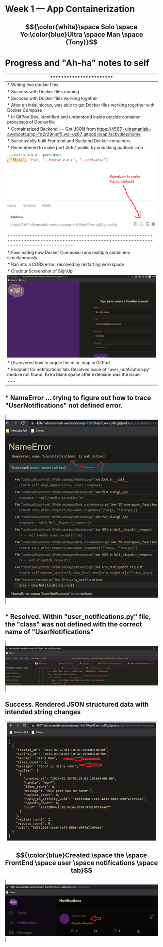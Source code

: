 # Week 1 — App Containerization

## $${\color{white}\space Solo \space Yo:\color{blue}Ultra \space Man \space (Tony)}$$


# Progress and "Ah-ha" notes to self
| *********************** |
| --- |
| * Writing two docker files |
| * Success with Docker files running |
| * Success with Docker files working together |
| * After an intial hiccup, was able to get Docker files working together with Docker Compose |
| * In GitPod Dev, identified and understood inside outside container processes of Dockerfile |
| * Containerized Backend -- Got JSON from https://4567-ultramanlab-awsbootcamp-fn2r29njef5.ws-us87.gitpod.io/api/activities/home |
| * Successfully built Frontend and Backend Docker containers |
| * Remembered to make port 4567 public by unlocking padlock icon |
| ![Port Screenshot](../_docs/assets/week1/UnlockPort.png) |
| ---------------------------------------------------------------------------------------------------------------------------------- |
| * Fascinating how Docker Composer runs multiple containers simultaneously |
| * Ran into a CORS error, resolved by restarting workspace |
| * Cruddur Screenshot of SignUp |
| ![Crudder SignUp Screenshot](../_docs/assets/week1/CruddarSignUp.png) |
| * Discovered how to toggle the mini-map in GitPod |
| * Endpoint for notifications tab. Resolved issue of "user_notification.py" module not found. Extra blank space after extension was the issue. |
| --- |
## * NameError ... trying to figure out how to trace "UserNotifications" not defined error.  
| ![NameError Screenshot](../_docs/assets/week1/NameError.png) |
## * Resolved. Within "user_notifications.py" file, the "class"  was not defined with the correct name of "UserNotifications"
| ![Class Name Screenshot](../_docs/assets/week1/ClassName1.png) |
## Success. Rendered JSON structured data with intended string changes
| ![JSON Data Screenshot](../_docs/assets/week1/JsonData1.png) |
| --- |
## $${\color{blue}Created \space the \space FrontEnd \space user \space notifications \space tab}$$

| ![FrontEndNotification Screenshot](../_docs/assets/week1/NotificationsTab.png) |
